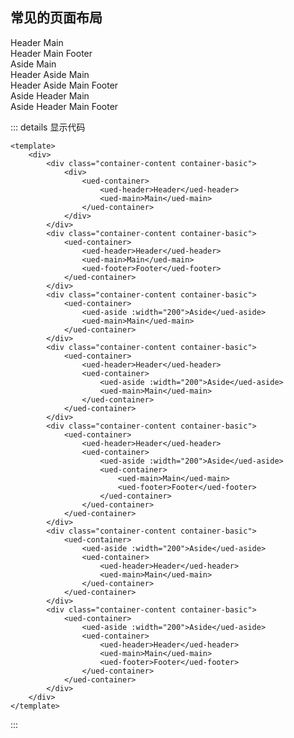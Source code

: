## 常见的页面布局

<div class="container-content container-basic">
  <div>
     <ued-container>
      <ued-header>Header</ued-header>
      <ued-main>Main</ued-main>
    </ued-container>
  </div>
 
</div>
<div class="container-content container-basic">
  <ued-container>
    <ued-header>Header</ued-header>
    <ued-main>Main</ued-main>
    <ued-footer>Footer</ued-footer>
  </ued-container>
</div>
<div class="container-content container-basic">
  <ued-container>
    <ued-aside :width="200">Aside</ued-aside>
    <ued-main>Main</ued-main>
  </ued-container>
</div>
<div class="container-content container-basic">
  <ued-container>
    <ued-header>Header</ued-header>
    <ued-container>
      <ued-aside :width="200">Aside</ued-aside>
      <ued-main>Main</ued-main>
    </ued-container>
  </ued-container>
</div>
<div class="container-content container-basic">
  <ued-container>
    <ued-header>Header</ued-header>
    <ued-container>
      <ued-aside :width="200">Aside</ued-aside>
      <ued-container>
        <ued-main>Main</ued-main>
        <ued-footer>Footer</ued-footer>
      </ued-container>
    </ued-container>
  </ued-container>
</div>
<div class="container-content container-basic">
  <ued-container>
    <ued-aside :width="200">Aside</ued-aside>
    <ued-container>
      <ued-header>Header</ued-header>
      <ued-main>Main</ued-main>
    </ued-container>
  </ued-container>
</div>
<div class="container-content container-basic">
  <ued-container>
    <ued-aside :width="200">Aside</ued-aside>
    <ued-container>
      <ued-header>Header</ued-header>
      <ued-main>Main</ued-main>
      <ued-footer>Footer</ued-footer>
    </ued-container>
  </ued-container>
</div>

::: details 显示代码

```vue
<template>
	<div>
		<div class="container-content container-basic">
			<div>
				<ued-container>
					<ued-header>Header</ued-header>
					<ued-main>Main</ued-main>
				</ued-container>
			</div>
		</div>
		<div class="container-content container-basic">
			<ued-container>
				<ued-header>Header</ued-header>
				<ued-main>Main</ued-main>
				<ued-footer>Footer</ued-footer>
			</ued-container>
		</div>
		<div class="container-content container-basic">
			<ued-container>
				<ued-aside :width="200">Aside</ued-aside>
				<ued-main>Main</ued-main>
			</ued-container>
		</div>
		<div class="container-content container-basic">
			<ued-container>
				<ued-header>Header</ued-header>
				<ued-container>
					<ued-aside :width="200">Aside</ued-aside>
					<ued-main>Main</ued-main>
				</ued-container>
			</ued-container>
		</div>
		<div class="container-content container-basic">
			<ued-container>
				<ued-header>Header</ued-header>
				<ued-container>
					<ued-aside :width="200">Aside</ued-aside>
					<ued-container>
						<ued-main>Main</ued-main>
						<ued-footer>Footer</ued-footer>
					</ued-container>
				</ued-container>
			</ued-container>
		</div>
		<div class="container-content container-basic">
			<ued-container>
				<ued-aside :width="200">Aside</ued-aside>
				<ued-container>
					<ued-header>Header</ued-header>
					<ued-main>Main</ued-main>
				</ued-container>
			</ued-container>
		</div>
		<div class="container-content container-basic">
			<ued-container>
				<ued-aside :width="200">Aside</ued-aside>
				<ued-container>
					<ued-header>Header</ued-header>
					<ued-main>Main</ued-main>
					<ued-footer>Footer</ued-footer>
				</ued-container>
			</ued-container>
		</div>
	</div>
</template>
```

:::
